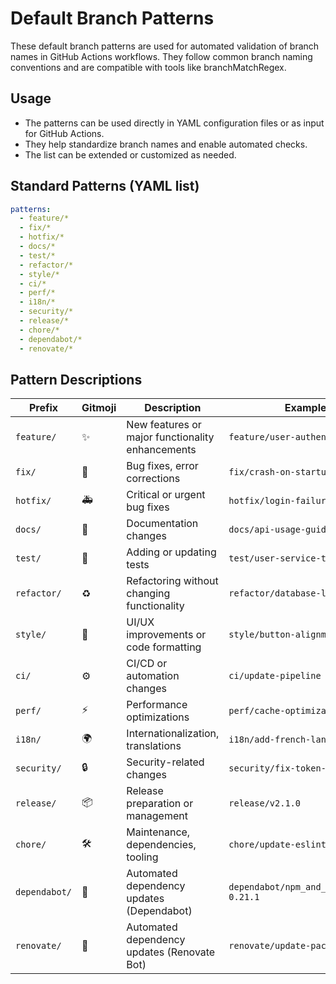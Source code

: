 # Default Branch Patterns

These default branch patterns are used for automated validation of branch names in GitHub Actions workflows. They follow common branch naming conventions and are compatible with tools like branchMatchRegex.

## Usage

- The patterns can be used directly in YAML configuration files or as input for GitHub Actions.
- They help standardize branch names and enable automated checks.
- The list can be extended or customized as needed.

## Standard Patterns (YAML list)

```yaml
patterns:
  - feature/*
  - fix/*
  - hotfix/*
  - docs/*
  - test/*
  - refactor/*
  - style/*
  - ci/*
  - perf/*
  - i18n/*
  - security/*
  - release/*
  - chore/*
  - dependabot/*
  - renovate/*
```

## Pattern Descriptions

| Prefix        | Gitmoji | Description                                            | Example                         |
| ------------- | ------- | ----------------------------------------------------- | ------------------------------- |
| `feature/`    | ✨      | New features or major functionality enhancements      | `feature/user-authentication`   |
| `fix/`        | 🐛      | Bug fixes, error corrections                          | `fix/crash-on-startup`          |
| `hotfix/`     | 🚑️     | Critical or urgent bug fixes                          | `hotfix/login-failure`          |
| `docs/`       | 📝      | Documentation changes                                 | `docs/api-usage-guide`          |
| `test/`       | 🧪      | Adding or updating tests                              | `test/user-service-tests`       |
| `refactor/`   | ♻️      | Refactoring without changing functionality            | `refactor/database-layer`       |
| `style/`      | 🎨      | UI/UX improvements or code formatting                 | `style/button-alignment`        |
| `ci/`         | ⚙️      | CI/CD or automation changes                           | `ci/update-pipeline`            |
| `perf/`       | ⚡️     | Performance optimizations                             | `perf/cache-optimization`       |
| `i18n/`       | 🌍      | Internationalization, translations                    | `i18n/add-french-language`      |
| `security/`   | 🔒️     | Security-related changes                              | `security/fix-token-leak`       |
| `release/`    | 📦      | Release preparation or management                     | `release/v2.1.0`                |
| `chore/`      | 🛠️      | Maintenance, dependencies, tooling                    | `chore/update-eslint`           |
| `dependabot/` | 🤖      | Automated dependency updates (Dependabot)             | `dependabot/npm_and_yarn/axios-0.21.1` |
| `renovate/`   | 🤖      | Automated dependency updates (Renovate Bot)           | `renovate/update-packages`      |

